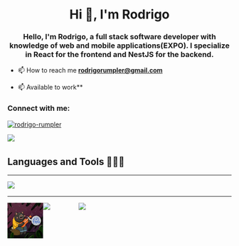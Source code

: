 <h1 align="center">Hi 👋, I'm Rodrigo</h1>
<h3 align="center">Hello, I'm Rodrigo, a full stack software developer with knowledge of web and mobile applications(EXPO). I specialize in React for the frontend and NestJS for the backend.</h3>

- 📫 How to reach me **rodrigorumpler@gmail.com**

- 📫 Available to work**


<h3 align="left">Connect with me:</h3>
<p align="left">
<a href="https://linkedin.com/in/rodrigo-rumpler" target="blank"><img align="center" src="https://raw.githubusercontent.com/rahuldkjain/github-profile-readme-generator/master/src/images/icons/Social/linked-in-alt.svg" alt="rodrigo-rumpler" height="30" width="40" /></a>
</p>

<a href="mailto:rodrigorumpler@gmail.com" target="blank" > <img src="https://img.icons8.com/?size=64&id=44829&format=png" style="width:80px" /> </a>

<h2 >Languages and Tools 👨🏻‍💻</h2>
<hr/
<p align="left">
  <a href="https://skillicons.dev">
    <img src="https://skillicons.dev/icons?i=js,ts,nextjs,react,vue,firebase,nestjs,postgresql,mongodb,git,tailwind,zustand" />
  </a>
</p>
<hr/>
<div style="display: flex">
     <img src="https://raw.githubusercontent.com/github/explore/990a9efe0b9529eca38ca9e081bc7a97b18dff45/topics/zustand/zustand.png" style="width: 80px" />
    <img src="https://miro.medium.com/v2/resize:fit:1400/1*elhu-42TzQEdsFjKDbQhhA.png" style="width: 80px" />
    <img src="https://encrypted-tbn0.gstatic.com/images?q=tbn:ANd9GcQeTgWr8bzyCXEwxAE3ssmDM6cvl_GYgivQDg&s" style="width: 80px" style="height: 200px"  />
    
</div>




<!--tech stack icons-->

